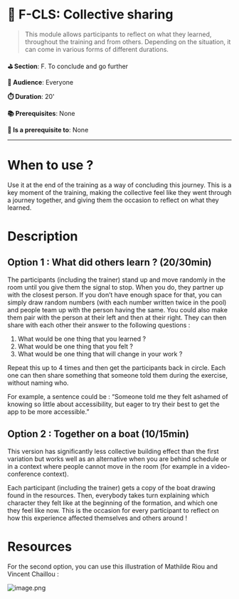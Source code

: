 # 💬 F-CLS: Collective sharing

> This module allows participants to reflect on what they learned, throughout the training and from others. Depending on the situation, it can come in various forms of different durations.

**⛳️ Section**: F. To conclude and go further

**👥 Audience**: Everyone

**⏱️ ️Duration**: 20'

**📚 Prerequisites**: None

**📖 Is a prerequisite to**: None

---

# When to use ?

Use it at the end of the training as a way of concluding this journey. This is a key moment of the training, making the collective feel like they went through a journey together, and giving them the occasion to reflect on what they learned. 

# Description

## Option 1 : What did others learn ? (20/30min)

The participants (including the trainer) stand up and move randomly in the room until you give them the signal to stop. When you do, they partner up with the closest person. If you don’t have enough space for that, you can simply draw random numbers (with each number written twice in the pool) and people team up with the person having the same. You could also make them pair with the person at their left and then at their right. They can then share with each other their answer to the following questions : 

1. What would be one thing that you learned ?
2. What would be one thing that you felt ?
3. What would be one thing that will change in your work ?

Repeat this up to 4 times and then get the participants back in circle. Each one can then share something that someone told them during the exercise, without naming who. 

For example, a sentence could be : “Someone told me they felt ashamed of knowing so little about accessibility, but eager to try their best to get the app to be more accessible.”

## Option 2 : Together on a boat (10/15min)

This version has significantly less collective building effect than the first variation but works well as an alternative when you are behind schedule or in a context where people cannot move in the room (for example in a video-conference context).

Each participant (including the trainer) gets a copy of the boat drawing found in the resources. Then, everybody takes turn explaining which character they felt like at the beginning of the formation, and which one they feel like now. This is the occasion for every participant to reflect on how this experience affected themselves and others around !

# Resources

For the second option, you can use this illustration of Mathilde Riou and Vincent Chaillou :

![image.png](ressources/f-to-conclude-and-go-further/togetherOnABoat.png)